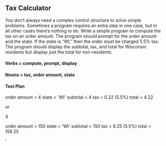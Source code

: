## Tax Calculator

You don’t always need a complex control structure to solve simple problems. Sometimes a program requires an extra
step in one case, but in all other cases there’s nothing to do. Write a simple program to compute the tax on an order
amount. The program should prompt for the order amount and the state. If the state is “WI,” then the order must be
charged 5.5% tax. The program should display the subtotal, tax, and total for Wisconsin residents but display just the
total for non-residents.


#### Verbs = compute, prompt, display
#### Nouns = tax, order amount, state

#### Test Plan

order amount = 4
state = 'WI'
subtotal = 4
tax = 0.22 (5.5%)
total = 4.22

or 

4 


order amount = 150
state = 'WI'
subtotal = 150
tax = 8.25 (5.5%)
total = 158.25 


'
